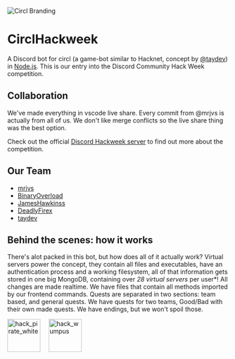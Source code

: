 ![Circl Branding](https://raw.githubusercontent.com/mrjvs/circlhackweek/master/branding/banner.png)


# CirclHackweek 
A Discord bot for circl (a game-bot similar to Hacknet, concept by [@taydev](https://github.com/taydev/circl)) in [Node.js](https://nodejs.org/en/). This is our entry into the Discord Community Hack Week competition.

## Collaboration
We've made everything in vscode live share. Every commit from @mrjvs is actually from all of us. We don't like merge conflicts so the live share thing was the best option.

Check out the official [Discord Hackweek server](https://discord.gg/hackweek) to find out more about the competition.

## Our Team
 - [mrjvs](https://github.com/mrjvs)
 - [BinaryOverload](https://github.com/BinaryOverload)
 - [JamesHawkinss](https://github.com/JamesHawkinss)
 - [DeadlyFirex](https://github.com/DeadlyFirex)
 - [taydev](https://github.com/taydev)

## Behind the scenes: how it works
There's alot packed in this bot, but how does all of it actually work? Virtual servers power the concept, they contain all files and executables, have an authentication process and a working filesystem, all of that information gets stored in one big MongoDB, containing over *28 virtual servers* per user*! All changes are made realtime.
We have files that contain all methods imported by our frontend commands. Quests are separated in two sections: team based, and general quests. We have quests for two teams, Good/Bad with their own made quests. We have endings, but we won't spoil those. 



<img width="75" alt="hack_pirate_white" src="https://user-images.githubusercontent.com/40138757/60046101-6c832f00-96be-11e9-9306-4ee307fde1b2.png"> <img width="15"><img width="75" alt="hack_wumpus" src="https://user-images.githubusercontent.com/40138757/60046017-3940a000-96be-11e9-9031-3fbf186a7130.png">
